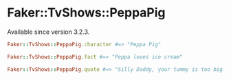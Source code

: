 # Faker::TvShows::PeppaPig

Available since version 3.2.3.

```ruby
Faker::TvShows::PeppaPig.character #=> "Peppa Pig"

Faker::TvShows::PeppaPig.fact #=> "Peppa loves ice cream"

Faker::TvShows::PeppaPig.quote #=> "Silly Daddy, your tummy is too big."
```
